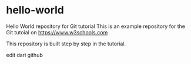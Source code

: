 # hello-world
Hello World repository for Git tutorial
This is an example repository for the Git tutoial on https://www.w3schools.com

This repository is built step by step in the tutorial. 

edit dari github
